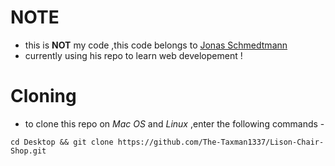 # NOTE

- this is **NOT** my code ,this code belongs to [Jonas Schmedtmann](https://github.com/jonasschmedtmann/html-css-course)
- currently using his repo to learn web developement !

# Cloning

- to clone this repo on _Mac OS_ and _Linux_ ,enter the following commands -

```shell
cd Desktop && git clone https://github.com/The-Taxman1337/Lison-Chair-Shop.git
```
